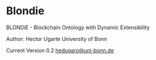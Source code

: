 # Blondie
BLONDiE - Blockchain Ontology with Dynamic Extensibility


Author: Hector Ugarte
University of Bonn

Current Version 0.2
hedugaro@uni-bonn.de
